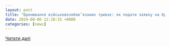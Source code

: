 ```yaml
---
layout: post
title: "Бронювання військовозобов’язаних триває: як подати заявку на бронь через Дію."
date: 2024-08-06 12:10:15 +0000
categories: [news]
---
```


[Читати далі](https://uazmi.org/news/post/9a0a73c496bb068dc94ea14d4cec334c)

